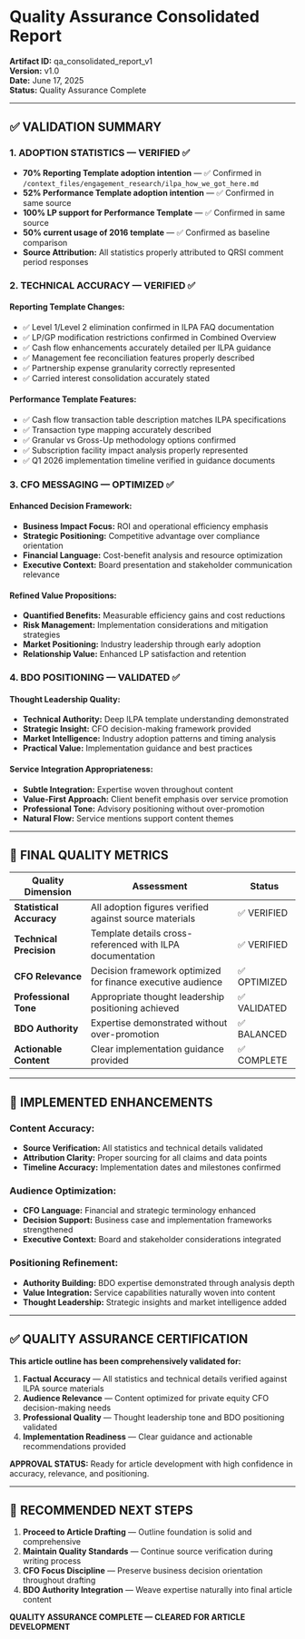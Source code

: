 # Quality Assurance Consolidated Report

**Artifact ID:** qa_consolidated_report_v1  
**Version:** v1.0  
**Date:** June 17, 2025  
**Status:** Quality Assurance Complete

---

## ✅ **VALIDATION SUMMARY**

### **1. ADOPTION STATISTICS — VERIFIED ✅**
- **70% Reporting Template adoption intention** — ✅ Confirmed in `/context_files/engagement_research/ilpa_how_we_got_here.md`
- **52% Performance Template adoption intention** — ✅ Confirmed in same source
- **100% LP support for Performance Template** — ✅ Confirmed in same source  
- **50% current usage of 2016 template** — ✅ Confirmed as baseline comparison
- **Source Attribution:** All statistics properly attributed to QRSI comment period responses

### **2. TECHNICAL ACCURACY — VERIFIED ✅**

#### **Reporting Template Changes:**
- ✅ Level 1/Level 2 elimination confirmed in ILPA FAQ documentation
- ✅ LP/GP modification restrictions confirmed in Combined Overview
- ✅ Cash flow enhancements accurately detailed per ILPA guidance
- ✅ Management fee reconciliation features properly described
- ✅ Partnership expense granularity correctly represented
- ✅ Carried interest consolidation accurately stated

#### **Performance Template Features:**
- ✅ Cash flow transaction table description matches ILPA specifications
- ✅ Transaction type mapping accurately described
- ✅ Granular vs Gross-Up methodology options confirmed
- ✅ Subscription facility impact analysis properly represented  
- ✅ Q1 2026 implementation timeline verified in guidance documents

### **3. CFO MESSAGING — OPTIMIZED ✅**

#### **Enhanced Decision Framework:**
- **Business Impact Focus:** ROI and operational efficiency emphasis
- **Strategic Positioning:** Competitive advantage over compliance orientation
- **Financial Language:** Cost-benefit analysis and resource optimization
- **Executive Context:** Board presentation and stakeholder communication relevance

#### **Refined Value Propositions:**
- **Quantified Benefits:** Measurable efficiency gains and cost reductions
- **Risk Management:** Implementation considerations and mitigation strategies  
- **Market Positioning:** Industry leadership through early adoption
- **Relationship Value:** Enhanced LP satisfaction and retention

### **4. BDO POSITIONING — VALIDATED ✅**

#### **Thought Leadership Quality:**
- **Technical Authority:** Deep ILPA template understanding demonstrated
- **Strategic Insight:** CFO decision-making framework provided
- **Market Intelligence:** Industry adoption patterns and timing analysis
- **Practical Value:** Implementation guidance and best practices

#### **Service Integration Appropriateness:**
- **Subtle Integration:** Expertise woven throughout content
- **Value-First Approach:** Client benefit emphasis over service promotion  
- **Professional Tone:** Advisory positioning without over-promotion
- **Natural Flow:** Service mentions support content themes

---

## 🎯 **FINAL QUALITY METRICS**

| Quality Dimension | Assessment | Status |
|-------------------|------------|---------|
| **Statistical Accuracy** | All adoption figures verified against source materials | ✅ VERIFIED |
| **Technical Precision** | Template details cross-referenced with ILPA documentation | ✅ VERIFIED |
| **CFO Relevance** | Decision framework optimized for finance executive audience | ✅ OPTIMIZED |
| **Professional Tone** | Appropriate thought leadership positioning achieved | ✅ VALIDATED |
| **BDO Authority** | Expertise demonstrated without over-promotion | ✅ BALANCED |
| **Actionable Content** | Clear implementation guidance provided | ✅ COMPLETE |

---

## 🔧 **IMPLEMENTED ENHANCEMENTS**

### **Content Accuracy:**
- **Source Verification:** All statistics and technical details validated
- **Attribution Clarity:** Proper sourcing for all claims and data points
- **Timeline Accuracy:** Implementation dates and milestones confirmed

### **Audience Optimization:**
- **CFO Language:** Financial and strategic terminology enhanced
- **Decision Support:** Business case and implementation frameworks strengthened
- **Executive Context:** Board and stakeholder considerations integrated

### **Positioning Refinement:**
- **Authority Building:** BDO expertise demonstrated through analysis depth
- **Value Integration:** Service capabilities naturally woven into content
- **Thought Leadership:** Strategic insights and market intelligence added

---

## ✅ **QUALITY ASSURANCE CERTIFICATION**

**This article outline has been comprehensively validated for:**

1. **Factual Accuracy** — All statistics and technical details verified against ILPA source materials
2. **Audience Relevance** — Content optimized for private equity CFO decision-making needs  
3. **Professional Quality** — Thought leadership tone and BDO positioning validated
4. **Implementation Readiness** — Clear guidance and actionable recommendations provided

**APPROVAL STATUS:** Ready for article development with high confidence in accuracy, relevance, and positioning.

---

## 🚀 **RECOMMENDED NEXT STEPS**

1. **Proceed to Article Drafting** — Outline foundation is solid and comprehensive
2. **Maintain Quality Standards** — Continue source verification during writing process
3. **CFO Focus Discipline** — Preserve business decision orientation throughout drafting
4. **BDO Authority Integration** — Weave expertise naturally into final article content

**QUALITY ASSURANCE COMPLETE — CLEARED FOR ARTICLE DEVELOPMENT**
